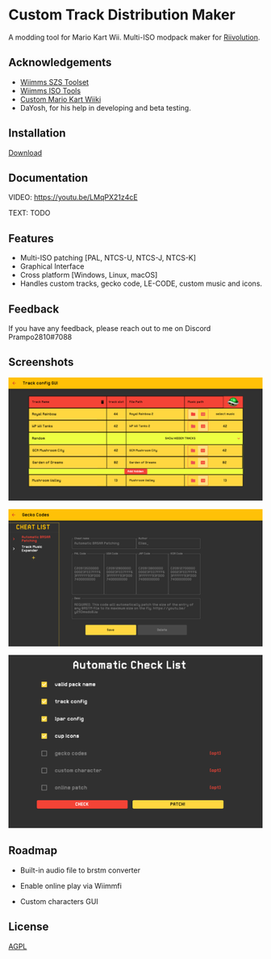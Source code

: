 
# Custom Track Distribution Maker

A modding tool for Mario Kart Wii. Multi-ISO modpack maker for [Riivolution](https://riivolution.github.io/).





## Acknowledgements

 - [Wiimms SZS Toolset](https://szs.wiimm.de/)
 - [Wiimms ISO Tools](https://wit.wiimm.de/)
 - [Custom Mario Kart Wiiki](https://wiki.tockdom.com/)
 - DaYosh, for his help in developing and beta testing.

## Installation

[Download](https://github.com/MatteoPrampolini/CTDM/releases)


## Documentation
VIDEO: https://youtu.be/LMqPX21z4cE

TEXT: TODO



## Features

- Multi-ISO patching [PAL, NTCS-U, NTCS-J, NTCS-K]
- Graphical Interface
- Cross platform [Windows, Linux, macOS]
- Handles custom tracks, gecko code, LE-CODE, custom music and icons.
## Feedback

If you have any feedback, please reach out to me on Discord 
Prampo2810#7088

## Screenshots

![Track config](https://raw.githubusercontent.com/MatteoPrampolini/CTDM/images/track_config.png)

![Gecko codes](https://github.com/MatteoPrampolini/CTDM/raw/images/gecko_codes.png)

![Checklist](https://github.com/MatteoPrampolini/CTDM/raw/images/checklist.png)


## Roadmap

- Built-in audio file to brstm converter

- Enable online play via Wiimmfi

- Custom characters GUI

## License

[AGPL](https://www.gnu.org/licenses/agpl-3.0)
